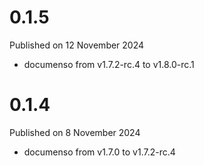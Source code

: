 # 0.1.5

Published on 12 November 2024

- documenso from v1.7.2-rc.4 to v1.8.0-rc.1

# 0.1.4

Published on 8 November 2024

- documenso from v1.7.0 to v1.7.2-rc.4

